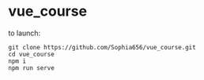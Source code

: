 # vue_course
to launch:

    git clone https://github.com/Sophia656/vue_course.git
    cd vue_course
    npm i
    npm run serve
